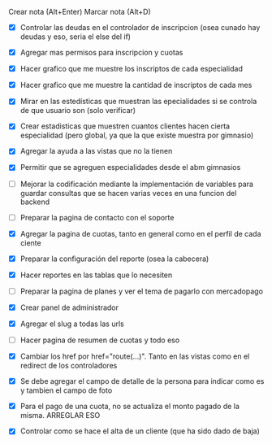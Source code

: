 Crear nota (Alt+Enter)
Marcar nota (Alt+D)
- [x] Controlar las deudas en el controlador de inscripcion (osea cunado hay deudas y eso, seria el else del if)
- [x] Agregar mas permisos para inscripcion y cuotas
- [x] Hacer grafico que me muestre los inscriptos de cada especialidad
- [x] Hacer grafico que me muestre la cantidad de inscriptos de cada mes

- [x] Mirar en las estedísticas que muestran las epecialidades si se controla de que usuario son (solo verificar)
- [x] Crear estadisticas que muestren cuantos clientes hacen cierta especialidad (pero global, ya que la que existe muestra por gimnasio)

- [x] Agregar la ayuda a las vistas que no la tienen

- [x] Permitir que se agreguen especialidades desde el abm gimnasios
- [ ] Mejorar la codificación mediante la implementación de variables para guardar consultas que se hacen varias veces en una funcion del backend

- [ ] Preparar la pagina de contacto con el soporte
- [x] Agregar la pagina de cuotas, tanto en general como en el perfil de cada ciente
- [x] Preparar la configuración del reporte (osea la cabecera)

- [x] Hacer reportes en las tablas que lo necesiten
- [ ] Preparar la pagina de planes y ver el tema de pagarlo con mercadopago


- [x] Crear panel de administrador
- [x] Agregar el slug a todas las urls
- [ ] Hacer pagina de resumen de cuotas y todo eso


- [x] Cambiar los href por href="route(...)". Tanto en las vistas como en el redirect de los controladores

- [x] Se debe agregar el campo de detalle de la persona para indicar como es y tambien el campo de foto

- [x] Para el pago de una cuota, no se actualiza el monto pagado de la misma. ARREGLAR ESO

- [x] Controlar como se hace el alta de un cliente (que ha sido dado de baja)

